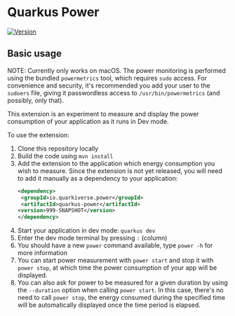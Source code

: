 # Quarkus Power

[![Version](https://img.shields.io/maven-central/v/io.quarkiverse.power/quarkus-power?logo=apache-maven&style=flat-square)](https://search.maven.org/artifact/io.quarkiverse.power/quarkus-power)

## Basic usage

NOTE: Currently only works on macOS. The power monitoring is performed using the bundled `powermetrics` tool, which
requires `sudo` access. For convenience and security, it's recommended you add your user to the `sudoers` file, giving
it passwordless access to `/usr/bin/powermetrics` (and possibly, only that).

This extension is an experiment to measure and display the power consumption of your application as it runs in Dev mode.

To use the extension:

1. Clone this repository locally
2. Build the code using `mvn install`
3. Add the extension to the application which energy consumption you wish to measure. Since the extension is not yet
   released, you will need to add it manually as a dependency to your application:
    ```xml
   <dependency>
     <groupId>io.quarkiverse.power</groupId>
     <artifactId>quarkus-power</artifactId>
    <version>999-SNAPSHOT</version>
   </dependency>
   ``` 
4. Start your application in dev mode: `quarkus dev`
5. Enter the dev mode terminal by pressing `:` (column)
6. You should have a new `power` command available, type `power -h` for more information
7. You can start power measurement with `power start` and stop it with `power stop`, at which time the power consumption
   of your app will be displayed.
8. You can also ask for power to be measured for a given duration by using the `--duration` option when
   calling `power start`. In this case, there's no need to call `power stop`, the energy consumed during the specified
   time will be automatically displayed once the time period is elapsed.